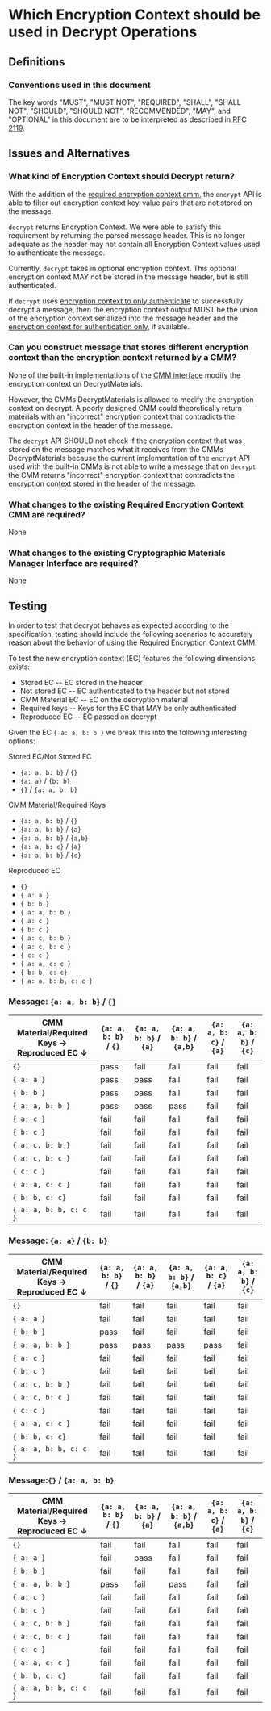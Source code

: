 [//]: # "Copyright Amazon.com Inc. or its affiliates. All Rights Reserved."
[//]: # "SPDX-License-Identifier: CC-BY-SA-4.0"

# Which Encryption Context should be used in Decrypt Operations

## Definitions

### Conventions used in this document

The key words
"MUST", "MUST NOT", "REQUIRED", "SHALL", "SHALL NOT",
"SHOULD", "SHOULD NOT", "RECOMMENDED", "MAY", and "OPTIONAL"
in this document are to be interpreted as described in
[RFC 2119](https://tools.ietf.org/html/rfc2119).

## Issues and Alternatives

### What kind of Encryption Context should Decrypt return?

With the addition of the [required encryption context cmm](../../framework/required-encryption-context-cmm.md),
the `encrypt` API is able to filter out encryption context key-value pairs that
are not stored on the message.

`decrypt` returns Encryption Context.
We were able to satisfy this requirement by returning the parsed message header.
This is no longer adequate as the header may not contain all Encryption Context values used to
authenticate the message.

Currently, `decrypt` takes in optional encryption context.
This optional encryption context MAY not be stored in the message header, but is still authenticated.

If `decrypt` uses [encryption context to only authenticate](../../client-apis/decrypt.md#encryption-context-to-only-authenticate)
to successfully decrypt a message, then the encryption context output
MUST be the union of the encryption context serialized into the message header and
the [encryption context for authentication only](#encryption-context-to-only-authenticate), if available. 


### Can you construct message that stores different encryption context than the encryption context returned by a CMM?

None of the built-in implementations of the [CMM interface](../../framework/cmm-interface.md)
modify the encryption context on DecryptMaterials.

However, the CMMs DecryptMaterials is allowed to modify the encryption context on decrypt.
A poorly designed CMM could theoretically return materials with an "incorrect" encryption context
that contradicts the encryption context in the header of the message.

The `decrypt` API SHOULD not check if the encryption context that was stored on the message matches
what it receives from the CMMs DecryptMaterials because the current implementation
of the `encrypt` API used with the built-in CMMs is not able to write a message 
that on `decrypt` the CMM returns "incorrect" encryption context that contradicts 
the encryption context stored in the header of the message.

### What changes to the existing Required Encryption Context CMM are required?

None

### What changes to the existing Cryptographic Materials Manager Interface are required?

None

## Testing

In order to test that decrypt behaves as expected according to the specification, testing should include the following
scenarios to accurately reason about the behavior of using the Required Encryption Context CMM.

To test the new encryption context (EC) features
the following dimensions exists:

* Stored EC -- EC stored in the header
* Not stored EC -- EC authenticated to the header but not stored
* CMM Material EC -- EC on the decryption material
* Required keys -- Keys for the EC that MAY be only authenticated
* Reproduced EC -- EC passed on decrypt

Given the EC `{ a: a, b: b }`
we break this into the following interesting options:

Stored EC/Not Stored EC
* `{a: a, b: b}` / `{}`
* `{a: a}` / `{b: b}`
* `{}` / `{a: a, b: b}`

CMM Material/Required Keys
* `{a: a, b: b}` / `{}`
* `{a: a, b: b}` / `{a}`
* `{a: a, b: b}` / `{a,b}`
* `{a: a, b: c}` / `{a}`
* `{a: a, b: b}` / `{c}`

Reproduced EC
* `{}`
* `{ a: a }`
* `{ b: b }`
* `{ a: a, b: b }`
* `{ a: c }`
* `{ b: c }`
* `{ a: c, b: b }`
* `{ a: c, b: c }`
* `{ c: c }`
* `{ a: a, c: c }`
* `{ b: b, c: c}`
* `{ a: a, b: b, c: c }`


### Message: `{a: a, b: b}` / `{}`

CMM Material/Required Keys &rarr; <br/>Reproduced EC &darr; | `{a: a, b: b}` / `{}` |  `{a: a, b: b}` / `{a}`|  `{a: a, b: b}` / `{a,b}`| `{a: a, b: c}` / `{a}` | `{a: a, b: b}` / `{c}` |
------------------------------------------------------------|-----------------------|------------------------|--------------------------|------------------------|------------------------|
`{}`                                                        |         pass          |         fail           |          fail            |          fail          |           fail         |
`{ a: a }`                                                  |         pass          |         pass           |          fail            |          fail          |           fail         |
`{ b: b }`                                                  |         pass          |         pass           |          fail            |          fail          |           fail         |
`{ a: a, b: b }`                                            |         pass          |         pass           |          pass            |          fail          |           fail         |
`{ a: c }`                                                  |         fail          |         fail           |          fail            |          fail          |           fail         |
`{ b: c }`                                                  |         fail          |         fail           |          fail            |          fail          |           fail         |
`{ a: c, b: b }`                                            |         fail          |         fail           |          fail            |          fail          |           fail         |
`{ a: c, b: c }`                                            |         fail          |         fail           |          fail            |          fail          |           fail         |
`{ c: c }`                                                  |         fail          |         fail           |          fail            |          fail          |           fail         |
`{ a: a, c: c }`                                            |         fail          |         fail           |          fail            |          fail          |           fail         |
`{ b: b, c: c}`                                             |         fail          |         fail           |          fail            |          fail          |           fail         |
`{ a: a, b: b, c: c }`                                      |         fail          |         fail           |          fail            |          fail          |           fail         |      

### Message: `{a: a}` / `{b: b}`

CMM Material/Required Keys &rarr; <br/>Reproduced EC &darr; | `{a: a, b: b}` / `{}` |  `{a: a, b: b}` / `{a}`|  `{a: a, b: b}` / `{a,b}`| `{a: a, b: c}` / `{a}` | `{a: a, b: b}` / `{c}` |
------------------------------------------------------------|-----------------------|------------------------|--------------------------|------------------------|------------------------|
`{}`                                                        |         fail          |           fail         |         fail             |        fail            |          fail          |
`{ a: a }`                                                  |         fail          |           fail         |         fail             |        fail            |          fail          |
`{ b: b }`                                                  |         pass          |           fail         |         fail             |        fail            |          fail          |
`{ a: a, b: b }`                                            |         pass          |           pass         |         pass             |        pass            |          fail          |
`{ a: c }`                                                  |         fail          |           fail         |         fail             |        fail            |          fail          |
`{ b: c }`                                                  |         fail          |           fail         |         fail             |        fail            |          fail          |
`{ a: c, b: b }`                                            |         fail          |           fail         |         fail             |        fail            |          fail          |
`{ a: c, b: c }`                                            |         fail          |           fail         |         fail             |        fail            |          fail          |
`{ c: c }`                                                  |         fail          |           fail         |         fail             |        fail            |          fail          |
`{ a: a, c: c }`                                            |         fail          |           fail         |         fail             |        fail            |          fail          |
`{ b: b, c: c}`                                             |         fail          |           fail         |         fail             |        fail            |          fail          |
`{ a: a, b: b, c: c }`                                      |         fail          |           fail         |         fail             |        fail            |          fail          |      

### Message:`{}` / `{a: a, b: b}`

CMM Material/Required Keys &rarr; <br/>Reproduced EC &darr; | `{a: a, b: b}` / `{}` |  `{a: a, b: b}` / `{a}`|  `{a: a, b: b}` / `{a,b}`| `{a: a, b: c}` / `{a}` | `{a: a, b: b}` / `{c}` |
------------------------------------------------------------|-----------------------|------------------------|--------------------------|------------------------|------------------------|
`{}`                                                        |         fail          |          fail          |           fail           |           fail         |          fail          |
`{ a: a }`                                                  |         fail          |          pass          |           fail           |           fail         |          fail          |
`{ b: b }`                                                  |         fail          |          fail          |           fail           |           fail         |          fail          |
`{ a: a, b: b }`                                            |         pass          |          fail          |           pass           |           fail         |          fail          |
`{ a: c }`                                                  |         fail          |          fail          |           fail           |           fail         |          fail          |
`{ b: c }`                                                  |         fail          |          fail          |           fail           |           fail         |          fail          |
`{ a: c, b: b }`                                            |         fail          |          fail          |           fail           |           fail         |          fail          |
`{ a: c, b: c }`                                            |         fail          |          fail          |           fail           |           fail         |          fail          |
`{ c: c }`                                                  |         fail          |          fail          |           fail           |           fail         |          fail          |
`{ a: a, c: c }`                                            |         fail          |          fail          |           fail           |           fail         |          fail          |
`{ b: b, c: c}`                                             |         fail          |          fail          |           fail           |           fail         |          fail          |
`{ a: a, b: b, c: c }`                                      |         fail          |          fail          |           fail           |           fail         |          fail          |      